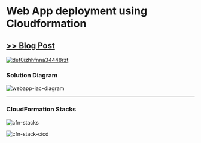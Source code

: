 # Web App deployment using Cloudformation

## [>> Blog Post](https://dev.to/astroveny/streamlit-app-deployment-using-aws-cloudformation-and-codepipeline-pn6-temp-slug-8559384)
[![def0izhhfnna34448rzt](https://github.com/astroveny/WebApp-Iac-CICD/assets/91587569/c120563b-7e07-4bf8-9716-747ef7a55dde)]([https://dev.to/aws-builders/deploying-your-app-with-aws-cloudformation-and-codepipeline-eea](https://dev.to/aws-builders/deploying-your-app-with-aws-cloudformation-and-codepipeline-eea))


### Solution Diagram

![webapp-iac-diagram](https://github.com/astroveny/WebApp-Iac-CICD/assets/91587569/5a5456c9-af28-4ce9-9c09-b145d7c93770)  

  ---
### CloudFormation Stacks

![cfn-stacks](https://github.com/astroveny/WebApp-Iac-CICD/assets/91587569/7512386b-09b2-4643-b234-ecbf6e57948b)  


![cfn-stack-cicd](https://github.com/astroveny/WebApp-Iac-CICD/assets/91587569/5627ec2e-6b19-4492-aa7f-dde888695b57)
